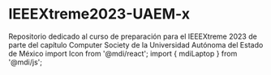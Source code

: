 # IEEEXtreme2023-UAEM-x
Repositorio dedicado al curso de preparación para el IEEEXtreme 2023 de parte del capítulo Computer Society de la Universidad Autónoma del Estado de México
import Icon from '@mdi/react';
import { mdiLaptop } from '@mdi/js';

<Icon path={mdiLaptop} size={1} />
